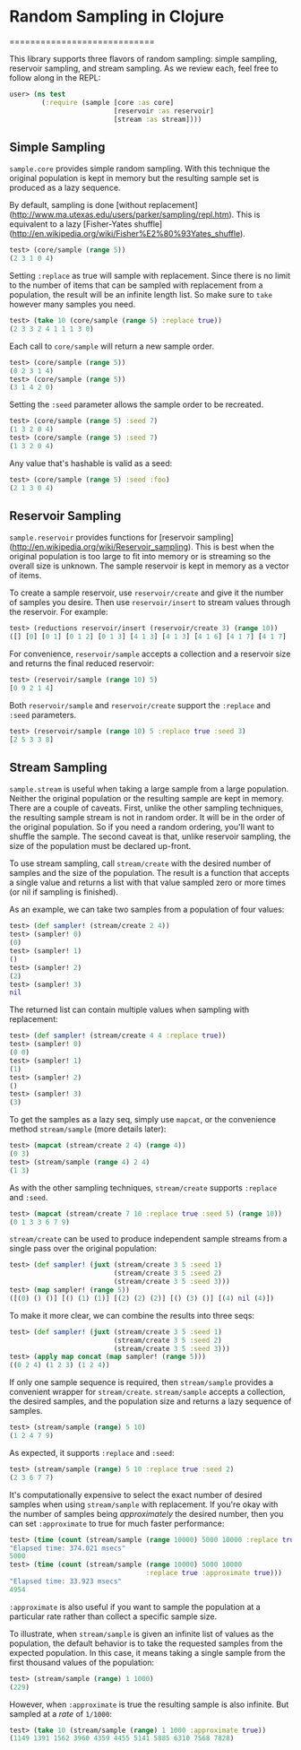 
# Random Sampling in Clojure
============================

This library supports three flavors of random sampling: simple
sampling, reservoir sampling, and stream sampling. As we review each,
feel free to follow along in the REPL:

```clojure
user> (ns test
        (:require (sample [core :as core]
                          [reservoir :as reservoir]
                          [stream :as stream])))
```

## Simple Sampling

`sample.core` provides simple random sampling. With this technique the
original population is kept in memory but the resulting sample set is
produced as a lazy sequence.

By default, sampling is done [without replacement]
(http://www.ma.utexas.edu/users/parker/sampling/repl.htm). This
is equivalent to a lazy [Fisher-Yates shuffle]
(http://en.wikipedia.org/wiki/Fisher%E2%80%93Yates_shuffle).

```clojure
test> (core/sample (range 5))
(2 3 1 0 4)
```

Setting `:replace` as true will sample with replacement. Since there
is no limit to the number of items that can be sampled with
replacement from a population, the result will be an infinite length
list.  So make sure to `take` however many samples you need.

```clojure
test> (take 10 (core/sample (range 5) :replace true))
(2 3 3 2 4 1 1 1 3 0)
```

Each call to `core/sample` will return a new sample order.

```clojure
test> (core/sample (range 5))
(0 2 3 1 4)
test> (core/sample (range 5))
(3 1 4 2 0)
```

Setting the `:seed` parameter allows the sample order to be recreated.

```clojure
test> (core/sample (range 5) :seed 7)
(1 3 2 0 4)
test> (core/sample (range 5) :seed 7)
(1 3 2 0 4)
```

Any value that's hashable is valid as a seed:

```clojure
test> (core/sample (range 5) :seed :foo)
(2 1 3 0 4)
```

## Reservoir Sampling

`sample.reservoir` provides functions for [reservoir sampling]
(http://en.wikipedia.org/wiki/Reservoir_sampling). This is best when
the original population is too large to fit into memory or is
streaming so the overall size is unknown. The sample reservoir is kept
in memory as a vector of items.

To create a sample reservoir, use `reservoir/create` and give it the
number of samples you desire. Then use `reservoir/insert` to stream
values through the reservoir. For example:

```clojure
test> (reductions reservoir/insert (reservoir/create 3) (range 10))
([] [0] [0 1] [0 1 2] [0 1 3] [4 1 3] [4 1 3] [4 1 6] [4 1 7] [4 1 7] [4 1 9])
```

For convenience, `reservoir/sample` accepts a collection and a
reservoir size and returns the final reduced reservoir:

```clojure
test> (reservoir/sample (range 10) 5)
[0 9 2 1 4]
```

Both `reservoir/sample` and `reservoir/create` support the `:replace`
and `:seed` parameters.

```clojure
test> (reservoir/sample (range 10) 5 :replace true :seed 3)
[2 5 3 3 8]
```

## Stream Sampling

`sample.stream` is useful when taking a large sample from a large
population. Neither the original population or the resulting sample are
kept in memory. There are a couple of caveats. First, unlike the other
sampling techniques, the resulting sample stream is not in random
order. It will be in the order of the original population. So if you
need a random ordering, you'll want to shuffle the sample. The second
caveat is that, unlike reservoir sampling, the size of the population
must be declared up-front.

To use stream sampling, call `stream/create` with the desired number
of samples and the size of the population.  The result is a function
that accepts a single value and returns a list with that value sampled
zero or more times (or nil if sampling is finished).

As an example, we can take two samples from a population of four
values:

```clojure
test> (def sampler! (stream/create 2 4))
test> (sampler! 0)
(0)
test> (sampler! 1)
()
test> (sampler! 2)
(2)
test> (sampler! 3)
nil
```

The returned list can contain multiple values when sampling with
replacement:

```clojure
test> (def sampler! (stream/create 4 4 :replace true))
test> (sampler! 0)
(0 0)
test> (sampler! 1)
(1)
test> (sampler! 2)
()
test> (sampler! 3)
(3)
```

To get the samples as a lazy seq, simply use `mapcat`, or the
convenience method `stream/sample` (more details later):

```clojure
test> (mapcat (stream/create 2 4) (range 4))
(0 3)
test> (stream/sample (range 4) 2 4)
(1 3)
```

As with the other sampling techniques, `stream/create` supports
`:replace` and `:seed`.

```clojure
test> (mapcat (stream/create 7 10 :replace true :seed 5) (range 10))
(0 1 3 3 6 7 9)
```

`stream/create` can be used to produce independent sample streams from
a single pass over the original population:

```clojure
test> (def sampler! (juxt (stream/create 3 5 :seed 1)
                          (stream/create 3 5 :seed 2)
                          (stream/create 3 5 :seed 3)))
test> (map sampler! (range 5))
([(0) () ()] [() (1) (1)] [(2) (2) (2)] [() (3) ()] [(4) nil (4)])
```

To make it more clear, we can combine the results into three seqs:

```clojure
test> (def sampler! (juxt (stream/create 3 5 :seed 1)
                          (stream/create 3 5 :seed 2)
                          (stream/create 3 5 :seed 3)))
test> (apply map concat (map sampler! (range 5)))
((0 2 4) (1 2 3) (1 2 4))
```

If only one sample sequence is required, then `stream/sample` provides
a convenient wrapper for `stream/create`.  `stream/sample` accepts a
collection, the desired samples, and the population size and returns a
lazy sequence of samples.

```clojure
test> (stream/sample (range) 5 10)
(1 2 4 7 9)
```

As expected, it supports `:replace` and `:seed`:

```clojure
test> (stream/sample (range) 5 10 :replace true :seed 2)
(2 3 6 7 7)
```

It's computationally expensive to select the exact number of desired
samples when using `stream/sample` with replacement. If you're okay
with the number of samples being *approximately* the desired number,
then you can set `:approximate` to true for much faster performance:

```clojure
test> (time (count (stream/sample (range 10000) 5000 10000 :replace true)))
"Elapsed time: 374.021 msecs"
5000
test> (time (count (stream/sample (range 10000) 5000 10000
                                  :replace true :approximate true)))
"Elapsed time: 33.923 msecs"
4954
```

`:approximate` is also useful if you want to sample the population at
a particular rate rather than collect a specific sample size.

To illustrate, when `stream/sample` is given an infinite list of
values as the population, the default behavior is to take the
requested samples from the expected population.  In this case, it
means taking a single sample from the first thousand values of the
population:

```clojure
test> (stream/sample (range) 1 1000)
(229)
```

However, when `:approximate` is true the resulting sample is also
infinite.  But sampled at a *rate* of `1/1000`:

```clojure
test> (take 10 (stream/sample (range) 1 1000 :approximate true))
(1149 1391 1562 3960 4359 4455 5141 5885 6310 7568 7828)
```
